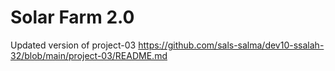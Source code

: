 # Solar Farm 2.0

Updated version of project-03 
https://github.com/sals-salma/dev10-ssalah-32/blob/main/project-03/README.md
